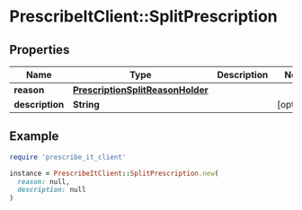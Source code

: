 # PrescribeItClient::SplitPrescription

## Properties

| Name | Type | Description | Notes |
| ---- | ---- | ----------- | ----- |
| **reason** | [**PrescriptionSplitReasonHolder**](PrescriptionSplitReasonHolder.md) |  |  |
| **description** | **String** |  | [optional] |

## Example

```ruby
require 'prescribe_it_client'

instance = PrescribeItClient::SplitPrescription.new(
  reason: null,
  description: null
)
```

